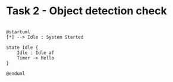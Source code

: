 # Task 2 - Object detection check

```plantuml

@startuml
[*] --> Idle : System Started

State Idle {
    Idle : Idle af
    Timer -> Hello
}

@enduml
